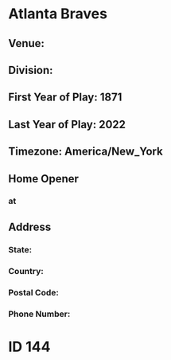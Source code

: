 # Atlanta Braves
## Venue: 
## Division: 
## First Year of Play: 1871
## Last Year of Play: 2022
## Timezone: America/New_York
## Home Opener
###  at 
## Address
### 
### State: 
### Country: 
### Postal Code: 
### Phone Number: 
# ID 144